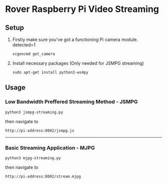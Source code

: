 # Rover Raspberry Pi Video Streaming

## Setup
1. Firstly make sure you've got a functioning Pi camera module. detected=1  
    ```
    vcgencmd get_camera
    ```

2. Install necessary packages (Only needed for JSMPG streaming)
    ```
    sudo apt-get install python3-ws4py 
    ```

## Usage
### Low Bandwidth Preffered Streaming Method - JSMPG
  ```
  python3 jsmpg-streaming.py  
  ```
  then navigate to
  ```
  http://pi-address:8082/jsmpg.js
  ``` 
  ---
### Basic Streaming Application - MJPG
  ```
  python3 mjpg-streaming.py
  ```
  then navigate to
  ```
  http://pi-address:8082/stream.mjpg
  ```  